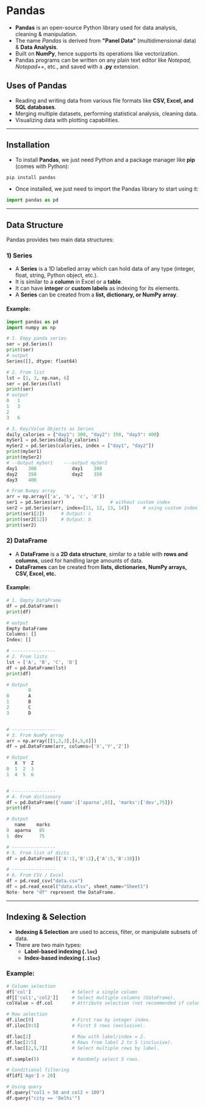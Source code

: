 # Pandas
- **Pandas** is an open-source Python library used for data analysis, cleaning & manipulation.  
- The name *Pandas* is derived from **"Panel Data"** (multidimensional data) & **Data Analysis**.  
- Built on **NumPy**, hence supports its operations like vectorization.  
- Pandas programs can be written on any plain text editor like *Notepad, Notepad++*, etc., and saved with a **.py** extension.  

## Uses of Pandas
- Reading and writing data from various file formats like **CSV, Excel, and SQL databases**.  
- Merging multiple datasets, performing statistical analysis, cleaning data.  
- Visualizing data with plotting capabilities.  
---

## Installation
- To install **Pandas**, we just need Python and a package manager like **pip** (comes with Python):  
```bash
pip install pandas
```
- Once installed, we just need to import the Pandas library to start using it:
```python
import pandas as pd
```
---

## Data Structure
Pandas provides two main data structures:  
### 1) Series
- A **Series** is a 1D labelled array which can hold data of any type (integer, float, string, Python object, etc.).  
- It is similar to a **column** in Excel or a **table**.  
- It can have **integer** or **custom labels** as indexing for its elements.  
- A **Series** can be created from a **list, dictionary, or NumPy array**.  
#### Example:
```python
import pandas as pd
import numpy as np

# 1. Empy panda series
ser = pd.Series()
print(ser)
# output
Series([], dtype: float64)

# 2. From list
lst = [1, 3, np.nan, 6]
ser = pd.Series(lst)
print(ser)
# output
0	1
1	3
2	
3	6

# 3. Key/Value Objects as Series
daily_calories = {"day1": 300, "day2": 350, "day3": 400}
mySer1 = pd.Series(daily_calories)
mySer2 = pd.Series(calories, index = ["day1", "day2"])
print(mySer1)
print(mySer2)
# --Output mySer1	 ---output mySer2		
day1    300				day1    300
day2    350				day2	350
day3    400

# From Numpy array
arr = np.array(['a', 'b', 'c', 'd'])
ser1 = pd.Series(arr)				  # without custom index
ser2 = pd.Series(arr, index=[11, 12, 13, 14])	  # using custom index
print(ser1[2])		# Output: c
print(ser2[12])		# Output: b
print(ser2)
```
### 2) DataFrame
- A **DataFrame** is a **2D data structure**, similar to a table with **rows and columns**, used for handling large amounts of data.  
- **DataFrames** can be created from **lists, dictionaries, NumPy arrays, CSV, Excel, etc.**  
#### Example:
```python
# 1. Empty DataFrame
df = pd.DataFrame()
print(df)

# output
Empty DataFrame
Columns: []
Index: []

# ----------------
# 2. From lists
lst = ['A', 'B', 'C', 'D']
df = pd.DataFrame(lst)
print(df)

# Output
        0
0   	A
1     	B
2   	C
3      	D


# ----------------
# 3. From NumPy array
arr = np.array([[1,2,3],[4,5,6]])
df = pd.DataFrame(arr, columns=['X','Y','Z'])

# Output
   X  Y  Z
0  1  2  3
1  4  5  6


# ----------------
# 4. From dictionary
df = pd.DataFrame({'name':['aparna',85], 'marks':['dev',75]})
print(df)

# Output
   name	   marks
0  aparna  	85
1  dev		75

# ----------------
# 5. From list of dicts
df = pd.DataFrame([{'A':1,'B':2},{'A':5,'B':10}])

# ----------------
# 6. From CSV / Excel
df = pd.read_csv("data.csv")
df = pd.read_excel("data.xlsx", sheet_name="Sheet1")
Note- here "df" represent the DataFrame.
```
---

## Indexing & Selection
- **Indexing & Selection** are used to access, filter, or manipulate subsets of data.  
- There are two main types:  
  - **Label-based indexing (`.loc`)**  
  - **Index-based indexing (`.iloc`)**
### Example:
```python
# Column selection
df['col']               # Select a single column
df[['col1','col2']]     # Select multiple columns (DataFrame).
colValue = df.col		# Attribute selection (not recommended if column name has spaces/special chars)

# Row selection
df.iloc[0]				# First row by integer index.
df.iloc[0:5]			# First 5 rows (exclusive).

df.loc[2]               # Row with label/index = 2.
df.loc[2:5]             # Rows from label 2 to 5 (inclusive).
df.loc[[2,5,7]]			# Select multiple rows by label.

df.sample(5)			# Randomly select 5 rows.

# Conditional filtering
df[df['Age'] > 20]

# Using query
df.query("col1 > 50 and col2 < 100")
df.query("city == 'Delhi'")
```
